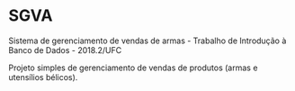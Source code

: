 # SGVA
Sistema de gerenciamento de vendas de armas - Trabalho de Introdução à Banco de Dados - 2018.2/UFC

Projeto simples de gerenciamento de vendas de produtos (armas e utensílios bélicos).
